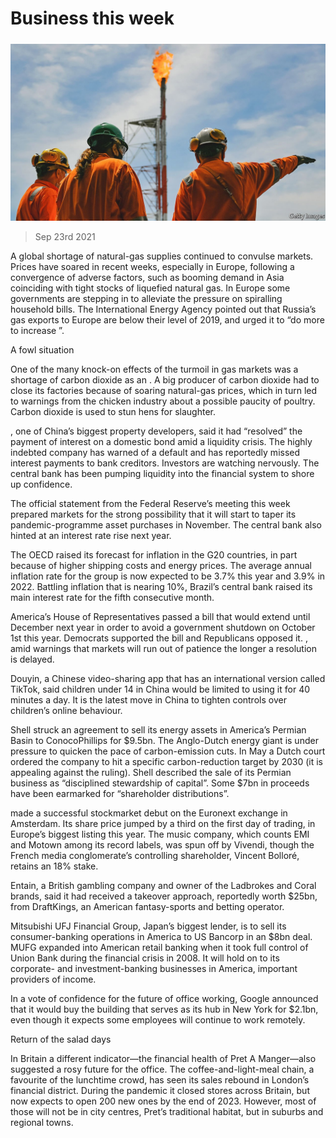###### 

# Business this week 

#####  

![image](images/20210925_wwp001.jpg) 

> Sep 23rd 2021 

A global shortage of natural-gas supplies continued to convulse markets. Prices have soared in recent weeks, especially in Europe, following a convergence of adverse factors, such as booming demand in Asia coinciding with tight stocks of liquefied natural gas. In Europe some governments are stepping in to alleviate the pressure on spiralling household bills. The International Energy Agency pointed out that Russia’s gas exports to Europe are below their level of 2019, and urged it to “do more to increase ”.

A fowl situation


One of the many knock-on effects of the turmoil in gas markets was a shortage of carbon dioxide as an . A big producer of carbon dioxide had to close its factories because of soaring natural-gas prices, which in turn led to warnings from the chicken industry about a possible paucity of poultry. Carbon dioxide is used to stun hens for slaughter.

, one of China’s biggest property developers, said it had “resolved” the payment of interest on a domestic bond amid a liquidity crisis. The highly indebted company has warned of a default and has reportedly missed interest payments to bank creditors. Investors are watching nervously. The central bank has been pumping liquidity into the financial system to shore up confidence.

The official statement from the Federal Reserve’s meeting this week prepared markets for the strong possibility that it will start to taper its pandemic-programme asset purchases in November. The central bank also hinted at an interest rate rise next year.

The OECD raised its forecast for inflation in the G20 countries, in part because of higher shipping costs and energy prices. The average annual inflation rate for the group is now expected to be 3.7% this year and 3.9% in 2022. Battling inflation that is nearing 10%, Brazil’s central bank raised its main interest rate for the fifth consecutive month.

America’s House of Representatives passed a bill that would extend  until December next year in order to avoid a government shutdown on October 1st this year. Democrats supported the bill and Republicans opposed it. , amid warnings that markets will run out of patience the longer a resolution is delayed.

Douyin, a Chinese video-sharing app that has an international version called TikTok, said children under 14 in China would be limited to using it for 40 minutes a day. It is the latest move in China to tighten controls over children’s online behaviour.

Shell struck an agreement to sell its energy assets in America’s Permian Basin to ConocoPhillips for $9.5bn. The Anglo-Dutch energy giant is under pressure to quicken the pace of carbon-emission cuts. In May a Dutch court ordered the company to hit a specific carbon-reduction target by 2030 (it is appealing against the ruling). Shell described the sale of its Permian business as “disciplined stewardship of capital”. Some $7bn in proceeds have been earmarked for “shareholder distributions”.

 made a successful stockmarket debut on the Euronext exchange in Amsterdam. Its share price jumped by a third on the first day of trading, in Europe’s biggest listing this year. The music company, which counts EMI and Motown among its record labels, was spun off by Vivendi, though the French media conglomerate’s controlling shareholder, Vincent Bolloré, retains an 18% stake.

Entain, a British gambling company and owner of the Ladbrokes and Coral brands, said it had received a takeover approach, reportedly worth $25bn, from DraftKings, an American fantasy-sports and betting operator.

Mitsubishi UFJ Financial Group, Japan’s biggest lender, is to sell its consumer-banking operations in America to US Bancorp in an $8bn deal. MUFG expanded into American retail banking when it took full control of Union Bank during the financial crisis in 2008. It will hold on to its corporate- and investment-banking businesses in America, important providers of income.

In a vote of confidence for the future of office working, Google announced that it would buy the building that serves as its hub in New York for $2.1bn, even though it expects some employees will continue to work remotely.

Return of the salad days

In Britain a different indicator—the financial health of Pret A Manger—also suggested a rosy future for the office. The coffee-and-light-meal chain, a favourite of the lunchtime crowd, has seen its sales rebound in London’s financial district. During the pandemic it closed stores across Britain, but now expects to open 200 new ones by the end of 2023. However, most of those will not be in city centres, Pret’s traditional habitat, but in suburbs and regional towns.

